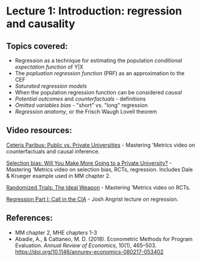 # Lecture 1: Introduction: regression and causality

## Topics covered:

* Regression as a technique for estimating the population *conditional expectation function* of Y|X
* The *popluation regression function* (PRF) as an approximation to the CEF
* *Saturated regression models* 
* When the population regression function can be considered *causal*
* *Potential outcomes* and *counterfactuals* - definitions
* *Omitted variables bias* - "short" vs. "long" regression
* *Regression anatomy*, or the Frisch Waugh Lovell theorem

## Video resources:

[Ceteris Paribus: Public vs. Private Universities](https://www.youtube.com/watch?v=iPBV3BlV7jk) - Mastering 'Metrics video on counterfactuals and causal inference.

[Selection bias: Will You Make More Going to a Private University?](https://www.youtube.com/watch?v=6YrIDhaUQOE) - Mastering 'Metrics video on selection bias, RCTs, regression. Includes Dale & Krueger example used in MM chapter 2.

[Randomized Trials: The Ideal Weapon](https://www.youtube.com/watch?v=eGRd8jBdNYg&list=RDCMUCnkEhPBMZcEO0QGu51fDFDg&index=2) - Mastering 'Metrics video on RCTs.

[Regression Part I: Call in the CIA](https://www.youtube.com/watch?v=OwNxEaOF8yY) - Josh Angrist lecture on regression.

## References:

* MM chapter 2, MHE chapters 1-3
* Abadie, A., & Cattaneo, M. D. (2018). Econometric Methods for Program Evaluation. *Annual Review of Economics*, 10(1), 465–503. https://doi.org/10.1146/annurev-economics-080217-053402
